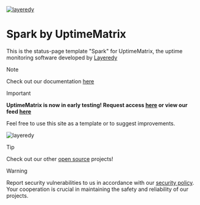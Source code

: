 [![layeredy](https://cdn.layeredy.com/uptimematrix/wordmark.png)](https://uptimematrix.com)

# Spark by UptimeMatrix
This is the status-page template "Spark" for UptimeMatrix, the uptime monitoring software developed by [Layeredy](https://layeredy.com)

> [!NOTE]
> Check out our documentation [here](https://github.com/uptimematrix/docs/wiki)

> [!IMPORTANT]
> **UptimeMatrix is now in early testing! Request access [here](https://forms.gle/FSQK8jjcJKxSaMkU8) or view our feed [here](https://feed.uptimematrix.com)**

Feel free to use this site as a template or to suggest improvements. 

![layeredy](https://www.uptimematrix.com/assets/homepage-darkmode.png)

> [!TIP]
> Check out our other [open source](https://github.com/layeredy) projects!

> [!WARNING]
> Report security vulnerabilities to us in accordance with our [security policy](https://layeredy.com/security-policy/). Your cooperation is crucial in maintaining the safety and reliability of our projects.
